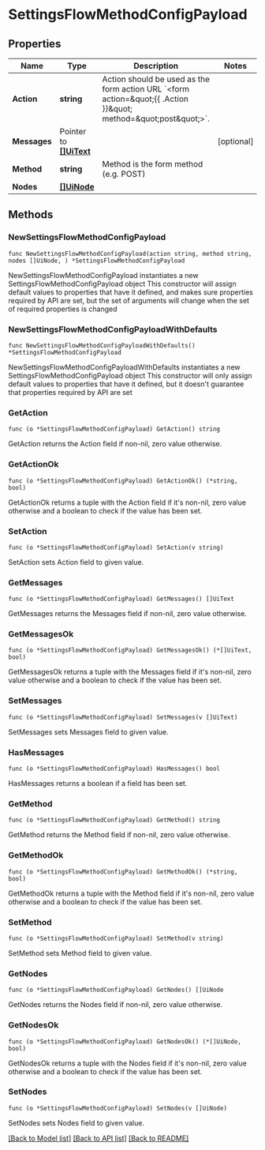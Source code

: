 # SettingsFlowMethodConfigPayload

## Properties

Name | Type | Description | Notes
------------ | ------------- | ------------- | -------------
**Action** | **string** | Action should be used as the form action URL &#x60;&lt;form action&#x3D;\&quot;{{ .Action }}\&quot; method&#x3D;\&quot;post\&quot;&gt;&#x60;. | 
**Messages** | Pointer to [**[]UiText**](UiText.md) |  | [optional] 
**Method** | **string** | Method is the form method (e.g. POST) | 
**Nodes** | [**[]UiNode**](UiNode.md) |  | 

## Methods

### NewSettingsFlowMethodConfigPayload

`func NewSettingsFlowMethodConfigPayload(action string, method string, nodes []UiNode, ) *SettingsFlowMethodConfigPayload`

NewSettingsFlowMethodConfigPayload instantiates a new SettingsFlowMethodConfigPayload object
This constructor will assign default values to properties that have it defined,
and makes sure properties required by API are set, but the set of arguments
will change when the set of required properties is changed

### NewSettingsFlowMethodConfigPayloadWithDefaults

`func NewSettingsFlowMethodConfigPayloadWithDefaults() *SettingsFlowMethodConfigPayload`

NewSettingsFlowMethodConfigPayloadWithDefaults instantiates a new SettingsFlowMethodConfigPayload object
This constructor will only assign default values to properties that have it defined,
but it doesn't guarantee that properties required by API are set

### GetAction

`func (o *SettingsFlowMethodConfigPayload) GetAction() string`

GetAction returns the Action field if non-nil, zero value otherwise.

### GetActionOk

`func (o *SettingsFlowMethodConfigPayload) GetActionOk() (*string, bool)`

GetActionOk returns a tuple with the Action field if it's non-nil, zero value otherwise
and a boolean to check if the value has been set.

### SetAction

`func (o *SettingsFlowMethodConfigPayload) SetAction(v string)`

SetAction sets Action field to given value.


### GetMessages

`func (o *SettingsFlowMethodConfigPayload) GetMessages() []UiText`

GetMessages returns the Messages field if non-nil, zero value otherwise.

### GetMessagesOk

`func (o *SettingsFlowMethodConfigPayload) GetMessagesOk() (*[]UiText, bool)`

GetMessagesOk returns a tuple with the Messages field if it's non-nil, zero value otherwise
and a boolean to check if the value has been set.

### SetMessages

`func (o *SettingsFlowMethodConfigPayload) SetMessages(v []UiText)`

SetMessages sets Messages field to given value.

### HasMessages

`func (o *SettingsFlowMethodConfigPayload) HasMessages() bool`

HasMessages returns a boolean if a field has been set.

### GetMethod

`func (o *SettingsFlowMethodConfigPayload) GetMethod() string`

GetMethod returns the Method field if non-nil, zero value otherwise.

### GetMethodOk

`func (o *SettingsFlowMethodConfigPayload) GetMethodOk() (*string, bool)`

GetMethodOk returns a tuple with the Method field if it's non-nil, zero value otherwise
and a boolean to check if the value has been set.

### SetMethod

`func (o *SettingsFlowMethodConfigPayload) SetMethod(v string)`

SetMethod sets Method field to given value.


### GetNodes

`func (o *SettingsFlowMethodConfigPayload) GetNodes() []UiNode`

GetNodes returns the Nodes field if non-nil, zero value otherwise.

### GetNodesOk

`func (o *SettingsFlowMethodConfigPayload) GetNodesOk() (*[]UiNode, bool)`

GetNodesOk returns a tuple with the Nodes field if it's non-nil, zero value otherwise
and a boolean to check if the value has been set.

### SetNodes

`func (o *SettingsFlowMethodConfigPayload) SetNodes(v []UiNode)`

SetNodes sets Nodes field to given value.



[[Back to Model list]](../README.md#documentation-for-models) [[Back to API list]](../README.md#documentation-for-api-endpoints) [[Back to README]](../README.md)


